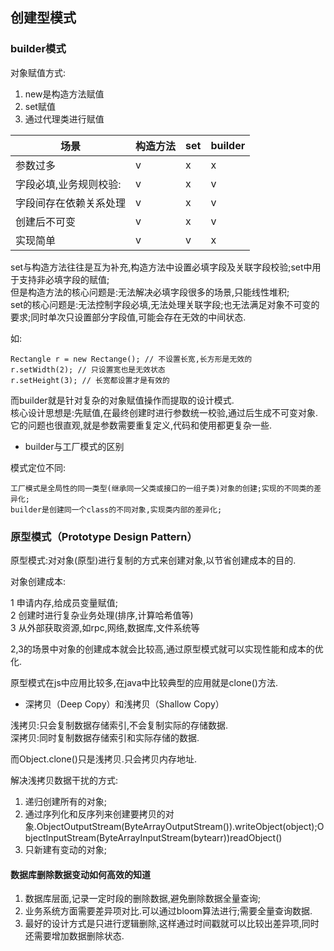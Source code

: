 ## 创建型模式


### builder模式

对象赋值方式:

1. new是构造方法赋值
2. set赋值
3. 通过代理类进行赋值

| 场景 | 构造方法 | set | builder |
| ---- | ---- | ---- | ---- |
| 参数过多 | v | x | x |
| 字段必填,业务规则校验: | v | x | v |
| 字段间存在依赖关系处理 | v | x | v |
| 创建后不可变 | v | x | v |
| 实现简单 | v | v | x |

set与构造方法往往是互为补充,构造方法中设置必填字段及关联字段校验;set中用于支持非必填字段的赋值;    
但是构造方法的核心问题是:无法解决必填字段很多的场景,只能线性堆积;    
set的核心问题是:无法控制字段必填,无法处理关联字段;也无法满足对象不可变的要求;同时单次只设置部分字段值,可能会存在无效的中间状态.

如:
```
Rectangle r = new Rectange(); // 不设置长宽,长方形是无效的
r.setWidth(2); // 只设置宽也是无效状态
r.setHeight(3); // 长宽都设置才是有效的
```

而builder就是针对复杂的对象赋值操作而提取的设计模式.    
核心设计思想是:先赋值,在最终创建时进行参数统一校验,通过后生成不可变对象.    
它的问题也很直观,就是参数需要重复定义,代码和使用都更复杂一些.

- builder与工厂模式的区别

模式定位不同:

    工厂模式是全局性的同一类型(继承同一父类或接口的一组子类)对象的创建;实现的不同类的差异化;
    builder是创建同一个class的不同对象,实现类内部的差异化;


### 原型模式（Prototype Design Pattern）

原型模式:对对象(原型)进行复制的方式来创建对象,以节省创建成本的目的.

对象创建成本:

1 申请内存,给成员变量赋值;    
2 创建时进行复杂业务处理(排序,计算哈希值等)    
3 从外部获取资源,如rpc,网络,数据库,文件系统等    

2,3的场景中对象的创建成本就会比较高,通过原型模式就可以实现性能和成本的优化.

原型模式在js中应用比较多,在java中比较典型的应用就是clone()方法.

- 深拷贝（Deep Copy）和浅拷贝（Shallow Copy）

浅拷贝:只会复制数据存储索引,不会复制实际的存储数据.    
深拷贝:同时复制数据存储索引和实际存储的数据.

而Object.clone()只是浅拷贝.只会拷贝内存地址.

解决浅拷贝数据干扰的方式:

1. 递归创建所有的对象;
2. 通过序列化和反序列来创建要拷贝的对象.ObjectOutputStream(ByteArrayOutputStream()).writeObject(object);ObjectInputStream(ByteArrayInputStream(bytearr))readObject()
3. 只新建有变动的对象;


#### 数据库删除数据变动如何高效的知道

1. 数据库层面,记录一定时段的删除数据,避免删除数据全量查询;
2. 业务系统方面需要差异项对比.可以通过bloom算法进行;需要全量查询数据.
3. 最好的设计方式是只进行逻辑删除,这样通过时间戳就可以比较出差异项,同时还需要增加数据删除状态.















